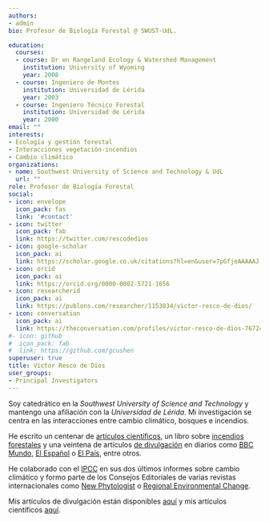 ```yaml
---
authors:
- admin
bio: Profesor de Biología Forestal @ SWUST-UdL. 

education:
  courses:
  - course: Dr en Rangeland Ecology & Watershed Management
    institution: University of Wyoming
    year: 2008
  - course: Ingeniero de Montes
    institution: Universidad de Lérida
    year: 2003
  - course: Ingeniero Técnico Forestal
    institution: Universidad de Lérida
    year: 2000
email: ""
interests:
- Ecología y gestión forestal
- Interacciones vegetación-incendios
- Cambio climático
organizations:
- name: Southwest University of Science and Technology & UdL
  url: ""
role: Profesor de Biología Forestal
social:
- icon: envelope
  icon_pack: fas
  link: '#contact'
- icon: twitter
  icon_pack: fab
  link: https://twitter.com/rescodedios
- icon: google-scholar
  icon_pack: ai
  link: https://scholar.google.co.uk/citations?hl=en&user=7pGfjeAAAAAJ
- icon: orcid
  icon_pack: ai
  link: https://orcid.org/0000-0002-5721-1656
- icon: researcherid
  icon_pack: ai
  link: https://publons.com/researcher/1153834/victor-resco-de-dios/
- icon: conversation
  icon_pack: ai
  link: https://theconversation.com/profiles/victor-resco-de-dios-767249/articles
#- icon: github
#  icon_pack: fab
#  link: https://github.com/gcushen
superuser: true
title: Víctor Resco de Dios
user_groups:
- Principal Investigators
---
```


Soy catedrático en la _Southwest University of Science and Technology_ y mantengo una afiliación con la _Universidad de Lérida_. 
Mi investigación se centra en las interacciones entre cambio climático, bosques e incendios. 

He escrito un centenar de [artículos científicos](https://www.rescodedios.com/es/publication/), un libro sobre 
[incendios forestales](https://link.springer.com/book/10.1007/978-3-030-41192-3) y una veintena de artículos 
[de divulgación](https://www.rescodedios.com/es/prensa/) en diarios como [BBC Mundo](https://www.bbc.com/mundo/noticias-america-latina-54249424), [El Español](https://www.elespanol.com/ciencia/medio-ambiente/20210324/talar-arboles-malo-bulos-contado-bosques/567944008_0.html) o [El País](https://elpais.com/politica/2019/07/02/actualidad/1562064160_944305.html), entre otros. 

He colaborado con el [IPCC](https://www.ipcc.ch/assessment-report/ar6/) en sus dos últimos informes sobre cambio climático y formo parte de los 
Consejos Editoriales de varias revistas internacionales como [New Phytologist](https://nph.onlinelibrary.wiley.com/journal/14698137) o [Regional Environmental Change](https://www.springer.com/journal/10113). 

Mis artículos de divulgación están disponibles [aquí](https://www.rescodedios.com/es/prensa/) y mis artículos científicos [aquí](https://www.rescodedios.com/es/publication/). 

